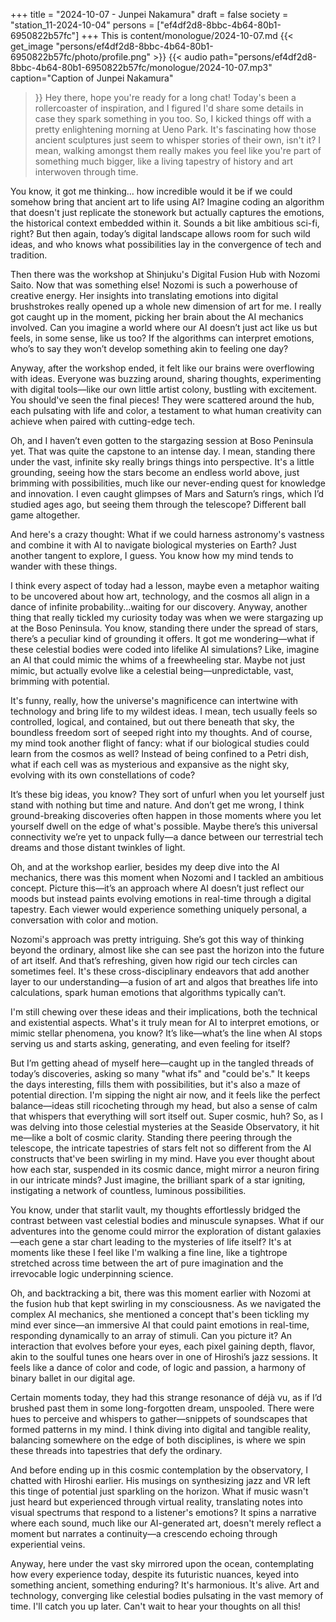 +++
title = "2024-10-07 - Junpei Nakamura"
draft = false
society = "station_11-2024-10-04"
persons = ["ef4df2d8-8bbc-4b64-80b1-6950822b57fc"]
+++
This is content/monologue/2024-10-07.md
{{< get_image "persons/ef4df2d8-8bbc-4b64-80b1-6950822b57fc/photo/profile.png" >}}
{{< audio
    path="persons/ef4df2d8-8bbc-4b64-80b1-6950822b57fc/monologue/2024-10-07.mp3" 
    caption="Caption of Junpei Nakamura"
>}}
Hey there, hope you're ready for a long chat!
Today's been a rollercoaster of inspiration, and I figured I'd share some details in case they spark something in you too. So, I kicked things off with a pretty enlightening morning at Ueno Park. It's fascinating how those ancient sculptures just seem to whisper stories of their own, isn't it? I mean, walking amongst them really makes you feel like you're part of something much bigger, like a living tapestry of history and art interwoven through time. 

You know, it got me thinking... how incredible would it be if we could somehow bring that ancient art to life using AI? Imagine coding an algorithm that doesn't just replicate the stonework but actually captures the emotions, the historical context embedded within it. Sounds a bit like ambitious sci-fi, right? But then again, today’s digital landscape allows room for such wild ideas, and who knows what possibilities lay in the convergence of tech and tradition.

Then there was the workshop at Shinjuku's Digital Fusion Hub with Nozomi Saito. Now that was something else! Nozomi is such a powerhouse of creative energy. Her insights into translating emotions into digital brushstrokes really opened up a whole new dimension of art for me. I really got caught up in the moment, picking her brain about the AI mechanics involved. Can you imagine a world where our AI doesn’t just act like us but feels, in some sense, like us too? If the algorithms can interpret emotions, who’s to say they won’t develop something akin to feeling one day?

Anyway, after the workshop ended, it felt like our brains were overflowing with ideas. Everyone was buzzing around, sharing thoughts, experimenting with digital tools—like our own little artist colony, bustling with excitement. You should've seen the final pieces! They were scattered around the hub, each pulsating with life and color, a testament to what human creativity can achieve when paired with cutting-edge tech.

Oh, and I haven’t even gotten to the stargazing session at Boso Peninsula yet. That was quite the capstone to an intense day. I mean, standing there under the vast, infinite sky really brings things into perspective. It's a little grounding, seeing how the stars become an endless world above, just brimming with possibilities, much like our never-ending quest for knowledge and innovation. I even caught glimpses of Mars and Saturn’s rings, which I’d studied ages ago, but seeing them through the telescope? Different ball game altogether.

And here's a crazy thought: What if we could harness astronomy's vastness and combine it with AI to navigate biological mysteries on Earth? Just another tangent to explore, I guess. You know how my mind tends to wander with these things.

I think every aspect of today had a lesson, maybe even a metaphor waiting to be uncovered about how art, technology, and the cosmos all align in a dance of infinite probability...waiting for our discovery.
Anyway, another thing that really tickled my curiosity today was when we were stargazing up at the Boso Peninsula. You know, standing there under the spread of stars, there’s a peculiar kind of grounding it offers. It got me wondering—what if these celestial bodies were coded into lifelike AI simulations? Like, imagine an AI that could mimic the whims of a freewheeling star. Maybe not just mimic, but actually evolve like a celestial being—unpredictable, vast, brimming with potential.

It's funny, really, how the universe's magnificence can intertwine with technology and bring life to my wildest ideas. I mean, tech usually feels so controlled, logical, and contained, but out there beneath that sky, the boundless freedom sort of seeped right into my thoughts. And of course, my mind took another flight of fancy: what if our biological studies could learn from the cosmos as well? Instead of being confined to a Petri dish, what if each cell was as mysterious and expansive as the night sky, evolving with its own constellations of code?

It’s these big ideas, you know? They sort of unfurl when you let yourself just stand with nothing but time and nature. And don’t get me wrong, I think ground-breaking discoveries often happen in those moments where you let yourself dwell on the edge of what's possible. Maybe there’s this universal connectivity we’re yet to unpack fully—a dance between our terrestrial tech dreams and those distant twinkles of light.

Oh, and at the workshop earlier, besides my deep dive into the AI mechanics, there was this moment when Nozomi and I tackled an ambitious concept. Picture this—it’s an approach where AI doesn’t just reflect our moods but instead paints evolving emotions in real-time through a digital tapestry. Each viewer would experience something uniquely personal, a conversation with color and motion.

Nozomi's approach was pretty intriguing. She’s got this way of thinking beyond the ordinary, almost like she can see past the horizon into the future of art itself. And that’s refreshing, given how rigid our tech circles can sometimes feel. It's these cross-disciplinary endeavors that add another layer to our understanding—a fusion of art and algos that breathes life into calculations, spark human emotions that algorithms typically can’t.

I'm still chewing over these ideas and their implications, both the technical and existential aspects. What's it truly mean for AI to interpret emotions, or mimic stellar phenomena, you know? It’s like—what’s the line when AI stops serving us and starts asking, generating, and even feeling for itself?

But I’m getting ahead of myself here—caught up in the tangled threads of today’s discoveries, asking so many "what ifs" and "could be's." It keeps the days interesting, fills them with possibilities, but it's also a maze of potential direction. I'm sipping the night air now, and it feels like the perfect balance—ideas still ricocheting through my head, but also a sense of calm that whispers that everything will sort itself out. Super cosmic, huh?
 So, as I was delving into those celestial mysteries at the Seaside Observatory, it hit me—like a bolt of cosmic clarity. Standing there peering through the telescope, the intricate tapestries of stars felt not so different from the AI constructs that've been swirling in my mind. Have you ever thought about how each star, suspended in its cosmic dance, might mirror a neuron firing in our intricate minds? Just imagine, the brilliant spark of a star igniting, instigating a network of countless, luminous possibilities.

You know, under that starlit vault, my thoughts effortlessly bridged the contrast between vast celestial bodies and minuscule synapses. What if our adventures into the genome could mirror the exploration of distant galaxies—each gene a star chart leading to the mysteries of life itself? It's at moments like these I feel like I'm walking a fine line, like a tightrope stretched across time between the art of pure imagination and the irrevocable logic underpinning science.

Oh, and backtracking a bit, there was this moment earlier with Nozomi at the fusion hub that kept swirling in my consciousness. As we navigated the complex AI mechanics, she mentioned a concept that's been tickling my mind ever since—an immersive AI that could paint emotions in real-time, responding dynamically to an array of stimuli. Can you picture it? An interaction that evolves before your eyes, each pixel gaining depth, flavor, akin to the soulful tunes one hears over in one of Hiroshi’s jazz sessions. It feels like a dance of color and code, of logic and passion, a harmony of binary ballet in our digital age.

Certain moments today, they had this strange resonance of déjà vu, as if I’d brushed past them in some long-forgotten dream, unspooled. There were hues to perceive and whispers to gather—snippets of soundscapes that formed patterns in my mind. I think diving into digital and tangible reality, balancing somewhere on the edge of both disciplines, is where we spin these threads into tapestries that defy the ordinary.

And before ending up in this cosmic contemplation by the observatory, I chatted with Hiroshi earlier. His musings on synthesizing jazz and VR left this tinge of potential just sparkling on the horizon. What if music wasn't just heard but experienced through virtual reality, translating notes into visual spectrums that respond to a listener's emotions? It spins a narrative where each sound, much like our AI-generated art, doesn't merely reflect a moment but narrates a continuity—a crescendo echoing through experiential veins.

Anyway, here under the vast sky mirrored upon the ocean, contemplating how every experience today, despite its futuristic nuances, keyed into something ancient, something enduring? It's harmonious. It's alive. Art and technology, converging like celestial bodies pulsating in the vast memory of time.
I'll catch you up later. Can't wait to hear your thoughts on all this!
